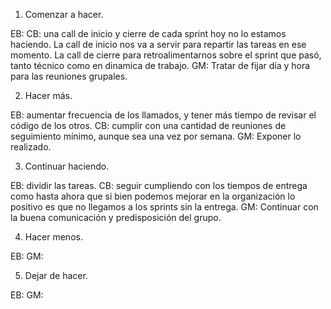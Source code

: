1. Comenzar a hacer.

EB:
CB: una call de inicio y cierre de cada sprint hoy no lo estamos haciendo. La call de inicio nos va a servir para repartir las tareas en ese momento. La call de cierre para retroalimentarnos sobre el sprint que pasó, tanto técnico como en dinamica de trabajo.
GM: Tratar de fijar día y hora para las reuniones grupales.

2. Hacer más.

EB: aumentar frecuencia de los llamados, y tener más tiempo de revisar el código de los otros.
CB: cumplir con una cantidad de reuniones de seguimiento mínimo, aunque sea una vez por semana.
GM: Exponer lo realizado.

3. Continuar haciendo.

EB: dividir las tareas.
CB: seguir cumpliendo con los tiempos de entrega como hasta ahora que si bien podemos mejorar en la organización lo positivo es que no llegamos a los sprints sin la entrega.
GM: Continuar con la buena comunicación y predisposición del grupo.

4. Hacer menos.

EB: 
GM:

5. Dejar de hacer.

EB: 
GM:
